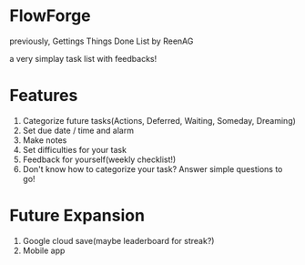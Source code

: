 
# FlowForge
previously, Gettings Things Done List 
by ReenAG

a very simplay task list with feedbacks!

# Features
1. Categorize future tasks(Actions, Deferred, Waiting, Someday, Dreaming)
2. Set due date / time and alarm
3. Make notes
4. Set difficulties for your task
5. Feedback for yourself(weekly checklist!)
6. Don't know how to categorize your task? Answer simple questions to go!

# Future Expansion
1. Google cloud save(maybe leaderboard for streak?)
2. Mobile app 